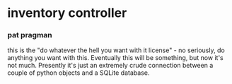 # inventory controller

### pat pragman

this is the "do whatever the hell you want with it license" - no seriously, do anything you want with this.  Eventually this will be something, but now it's not much.  Presently it's just an extremely crude connection between a couple of python objects and a SQLite database.
